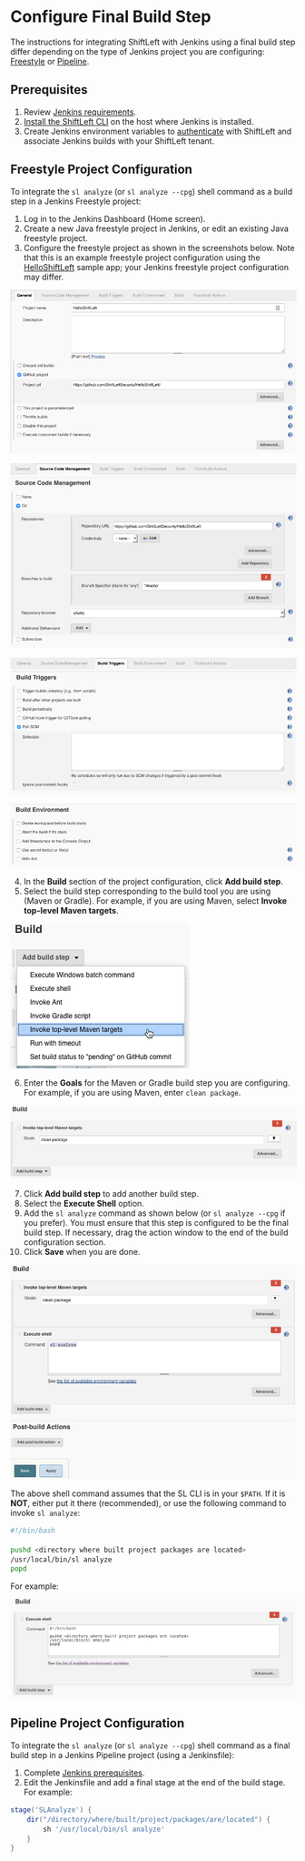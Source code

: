 # Configure Final Build Step

The instructions for integrating ShiftLeft with Jenkins using a final build step differ depending on the type of Jenkins project you are configuring: [Freestyle](#section-freestyle-projects) or [Pipeline](#section-pipeline-projects).

## Prerequisites

1. Review [Jenkins requirements](integrating-jenkins-builds.md).
2. [Install the ShiftLeft CLI](../getting-started/using-sl-the-shiftleft-cli.md) on the host where Jenkins is installed.
3. Create Jenkins environment variables to [authenticate](../getting-started/authenticating-with-shiftleft.md) with ShiftLeft and associate Jenkins builds with your ShiftLeft tenant. 

## Freestyle Project Configuration

To integrate the `sl analyze` (or `sl analyze --cpg`) shell command as a build step in a Jenkins Freestyle project:

1. Log in to the Jenkins Dashboard (Home screen).
2. Create a new Java freestyle project in Jenkins, or edit an existing Java freestyle project.
3. Configure the freestyle project as shown in the screenshots below. 
Note that this is an example freestyle project configuration using the [HelloShiftLeft](https://github.com/ShiftLeftSecurity/HelloShiftLeft) sample app; your Jenkins freestyle project configuration may differ.

![General Settings](jenkins-hsl-general.png)

![Source Code Management](jenkins-hsl-scm.png)

![Build Triggers](jenkins-hsl-build-triggers.png)

![Build Environment](jenkins-hsl-build-env.png)

4. In the **Build** section of the project configuration, click **Add build step**. 
5. Select the build step corresponding to the build tool you are using (Maven or Gradle). 
For example, if you are using Maven, select **Invoke top-level Maven targets**.

![Add Maven Build Step](jenkins-hsl-build.png)

6. Enter the **Goals** for the Maven or Gradle build step you are configuring. 
For example, if you are using Maven, enter `clean package`.

![Add Maven Build Command](jenkins-hsl-mvn.png)

7. Click **Add build step** to add another build step.
8. Select the **Execute Shell** option.
9. Add the `sl analyze` command as shown below (or `sl analyze --cpg` if you prefer).
You must ensure that this step is configured to be the final build step. If necessary, drag the action window to the end of the build configuration section.
10. Click **Save** when you are done.

![Add Final Build Step for SL Integration](jenkins-hsl-final-build-step.png)

The above shell command assumes that the SL CLI is in your `$PATH`. If it is **NOT**, either put it there (recommended), or use the following command to invoke `sl analyze`:

```bash
#!/bin/bash

pushd <directory where built project packages are located>
/usr/local/bin/sl analyze
popd
```

For example:

![Add Final Build Step for SL Integration](jenkins-hsl-execute.png)


## Pipeline Project Configuration

To  integrate the `sl analyze` (or `sl analyze --cpg`) shell command as a final build step in a Jenkins Pipeline project (using a Jenkinsfile):

1. Complete [Jenkins prerequisites](#prerequisites).
2. Edit the Jenkinsfile and add a final stage at the end of the build stage. For example:

```groovy
stage('SLAnalyze') {
    dir("/directory/where/built/project/packages/are/located") {
        sh '/usr/local/bin/sl analyze'
    }
}
```
